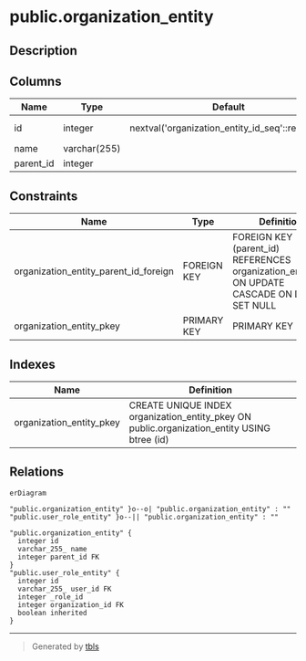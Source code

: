# public.organization_entity

## Description

## Columns

| Name      | Type         | Default                                         | Nullable | Children                                                                                                          | Parents                                                     | Comment |
| --------- | ------------ | ----------------------------------------------- | -------- | ----------------------------------------------------------------------------------------------------------------- | ----------------------------------------------------------- | ------- |
| id        | integer      | nextval('organization_entity_id_seq'::regclass) | false    | [public.organization_entity](public.organization_entity.md) [public.user_role_entity](public.user_role_entity.md) |                                                             |         |
| name      | varchar(255) |                                                 | false    |                                                                                                                   |                                                             |         |
| parent_id | integer      |                                                 | true     |                                                                                                                   | [public.organization_entity](public.organization_entity.md) |         |

## Constraints

| Name                                  | Type        | Definition                                                                                      |
| ------------------------------------- | ----------- | ----------------------------------------------------------------------------------------------- |
| organization_entity_parent_id_foreign | FOREIGN KEY | FOREIGN KEY (parent_id) REFERENCES organization_entity(id) ON UPDATE CASCADE ON DELETE SET NULL |
| organization_entity_pkey              | PRIMARY KEY | PRIMARY KEY (id)                                                                                |

## Indexes

| Name                     | Definition                                                                                  |
| ------------------------ | ------------------------------------------------------------------------------------------- |
| organization_entity_pkey | CREATE UNIQUE INDEX organization_entity_pkey ON public.organization_entity USING btree (id) |

## Relations

```mermaid
erDiagram

"public.organization_entity" }o--o| "public.organization_entity" : ""
"public.user_role_entity" }o--|| "public.organization_entity" : ""

"public.organization_entity" {
  integer id
  varchar_255_ name
  integer parent_id FK
}
"public.user_role_entity" {
  integer id
  varchar_255_ user_id FK
  integer _role_id
  integer organization_id FK
  boolean inherited
}
```

---

> Generated by [tbls](https://github.com/k1LoW/tbls)
